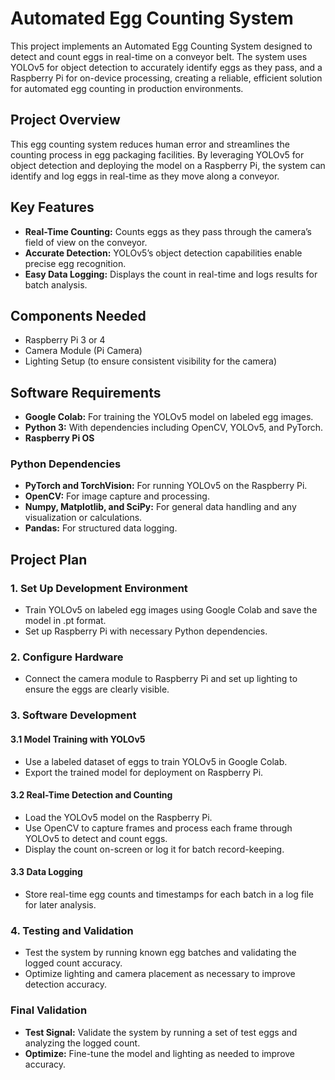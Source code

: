 # Automated Egg Counting System

This project implements an Automated Egg Counting System designed to detect and count eggs in real-time on a conveyor belt. The system uses YOLOv5 for object detection to accurately identify eggs as they pass, and a Raspberry Pi for on-device processing, creating a reliable, efficient solution for automated egg counting in production environments.

## Project Overview

This egg counting system reduces human error and streamlines the counting process in egg packaging facilities. By leveraging YOLOv5 for object detection and deploying the model on a Raspberry Pi, the system can identify and log eggs in real-time as they move along a conveyor.

## Key Features

- **Real-Time Counting:** Counts eggs as they pass through the camera’s field of view on the conveyor.
- **Accurate Detection:** YOLOv5’s object detection capabilities enable precise egg recognition.
- **Easy Data Logging:** Displays the count in real-time and logs results for batch analysis.

## Components Needed

- Raspberry Pi 3 or 4
- Camera Module (Pi Camera)
- Lighting Setup (to ensure consistent visibility for the camera)

## Software Requirements

- **Google Colab:** For training the YOLOv5 model on labeled egg images.
- **Python 3:** With dependencies including OpenCV, YOLOv5, and PyTorch.
- **Raspberry Pi OS**

### Python Dependencies

- **PyTorch and TorchVision:** For running YOLOv5 on the Raspberry Pi.
- **OpenCV:** For image capture and processing.
- **Numpy, Matplotlib, and SciPy:** For general data handling and any visualization or calculations.
- **Pandas:** For structured data logging.

## Project Plan

### 1. Set Up Development Environment

- Train YOLOv5 on labeled egg images using Google Colab and save the model in .pt format.
- Set up Raspberry Pi with necessary Python dependencies.

### 2. Configure Hardware

- Connect the camera module to Raspberry Pi and set up lighting to ensure the eggs are clearly visible.

### 3. Software Development

#### 3.1 Model Training with YOLOv5

- Use a labeled dataset of eggs to train YOLOv5 in Google Colab.
- Export the trained model for deployment on Raspberry Pi.

#### 3.2 Real-Time Detection and Counting

- Load the YOLOv5 model on the Raspberry Pi.
- Use OpenCV to capture frames and process each frame through YOLOv5 to detect and count eggs.
- Display the count on-screen or log it for batch record-keeping.

#### 3.3 Data Logging

- Store real-time egg counts and timestamps for each batch in a log file for later analysis.

### 4. Testing and Validation

- Test the system by running known egg batches and validating the logged count accuracy.
- Optimize lighting and camera placement as necessary to improve detection accuracy.

### Final Validation

- **Test Signal:** Validate the system by running a set of test eggs and analyzing the logged count.
- **Optimize:** Fine-tune the model and lighting as needed to improve accuracy.

